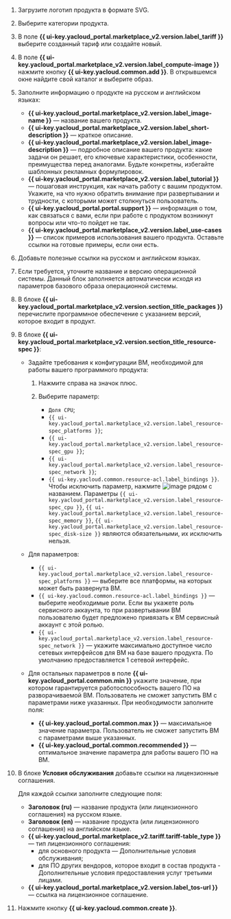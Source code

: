 1. Загрузите логотип продукта в формате SVG.

1. Выберите категории продукта.

1. В поле **{{ ui-key.yacloud_portal.marketplace_v2.version.label_tariff }}** выберите созданный тариф или создайте новый.

1. В поле **{{ ui-key.yacloud_portal.marketplace_v2.version.label_compute-image }}** нажмите кнопку **{{ ui-key.yacloud.common.add }}**. В открывшемся окне найдите свой каталог и выберите образ.

1. Заполните информацию о продукте на русском и английском языках:

   * **{{ ui-key.yacloud_portal.marketplace_v2.version.label_image-name }}** — название вашего продукта.
   * **{{ ui-key.yacloud_portal.marketplace_v2.version.label_short-description }}** — краткое описание.
   * **{{ ui-key.yacloud_portal.marketplace_v2.version.label_image-description }}** — подробное описание вашего продукта: какие задачи он решает, его ключевые характеристики, особенности, преимущества перед аналогами. Будьте конкретны, избегайте шаблонных рекламных формулировок.
   * **{{ ui-key.yacloud_portal.marketplace_v2.version.label_tutorial }}** — пошаговая инструкция, как начать работу с вашим продуктом. Укажите, на что нужно обратить внимание при развертывании и трудности, с которыми может столкнуться пользователь.
   * **{{ ui-key.yacloud_portal.portal.support }}** — информация о том, как связаться с вами, если при работе с продуктом возникнут вопросы или что-то пойдет не так.
   * **{{ ui-key.yacloud_portal.marketplace_v2.version.label_use-cases }}** — список примеров использования вашего продукта. Оставьте ссылки на готовые примеры, если они есть.

1. Добавьте полезные ссылки на русском и английском языках.

1. Если требуется, уточните название и версию операционной системы. Данный блок заполняется автоматически исходя из параметров базового образа операционной системы.

1. В блоке **{{ ui-key.yacloud_portal.marketplace_v2.version.section_title_packages }}** перечислите программное обеспечение с указанием версий, которое входит в продукт.

1. В блоке **{{ ui-key.yacloud_portal.marketplace_v2.version.section_title_resource-spec }}**:

   * Задайте требования к конфигурации ВМ, необходимой для работы вашего программного продукта:

      1. Нажмите справа на значок плюс.

      1. Выберите параметр:
         * `Доля CPU`;
         * `{{ ui-key.yacloud_portal.marketplace_v2.version.label_resource-spec_platforms }}`;
         * `{{ ui-key.yacloud_portal.marketplace_v2.version.label_resource-spec_gpu }}`;
         * `{{ ui-key.yacloud_portal.marketplace_v2.version.label_resource-spec_network }}`;
         * `{{ ui-key.yacloud.common.resource-acl.label_bindings }}`.
           Чтобы исключить параметр, нажмите ![image](../../_assets/cross.svg) рядом с названием. Параметры `{{ ui-key.yacloud_portal.marketplace_v2.version.label_resource-spec_cpu }}`, `{{ ui-key.yacloud_portal.marketplace_v2.version.label_resource-spec_memory }}`, `{{ ui-key.yacloud_portal.marketplace_v2.version.label_resource-spec_disk-size }}` являются обязательными, их исключить нельзя.

   * Для параметров:
      * `{{ ui-key.yacloud_portal.marketplace_v2.version.label_resource-spec_platforms }}` — выберите все платформы, на которых может быть развернута ВМ.
      * `{{ ui-key.yacloud.common.resource-acl.label_bindings }}` — выберите необходимые роли. Если вы укажете роль сервисного аккаунта, то при развертывании ВМ пользователю будет предложено привязать к ВМ сервисный аккаунт с этой ролью.
      *  `{{ ui-key.yacloud_portal.marketplace_v2.version.label_resource-spec_network }}` — укажите максимально доступное число сетевых интерфейсов для ВМ на базе вашего продукта. По умолчанию предоставляется 1 сетевой интерфейс.
   * Для остальных параметров в поле **{{ ui-key.yacloud_portal.common.min }}** укажите значение, при котором гарантируется работоспособность вашего ПО на разворачиваемой ВМ. Пользователь не сможет запустить ВМ с параметрами ниже указанных. При необходимости заполните поля:
      * **{{ ui-key.yacloud_portal.common.max }}** — максимальное значение параметра. Пользователь не сможет запустить ВМ с параметрами выше указанных.
      * **{{ ui-key.yacloud_portal.common.recommended }}** — оптимальное значение параметра для работы вашего ПО на ВМ.

1. В блоке **Условия обслуживания** добавьте ссылки на лицензионные соглашения.

   Для каждой ссылки заполните следующие поля:
   * **Заголовок (ru)** — название продукта (или лицензионного соглашения) на русском языке.
   * **Заголовок (en)** — название продукта (или лицензионного соглашения) на английском языке.
   * **{{ ui-key.yacloud_portal.marketplace_v2.tariff.tariff-table_type }}** — тип лицензионного соглашения:
      * для основного продукта — Дополнительные условия обслуживания;
      * для ПО других вендоров, которое входит в состав продукта - Дополнительные условия предоставления услуг третьими лицами.
   * **{{ ui-key.yacloud_portal.marketplace_v2.version.label_tos-url }}** — ссылка на лицензионное соглашение.

1. Нажмите кнопку **{{ ui-key.yacloud.common.create }}**.